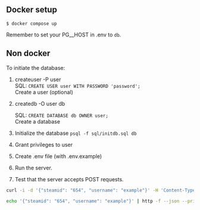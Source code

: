 ## Docker setup

`$ docker compose up`

Remember to set your PG\_\_HOST in .env to `db`.

## Non docker

To initiate the database:

1. createuser -P user  
   SQL: `CREATE USER user WITH PASSWORD 'password';`  
    Create a user (optional)

2. createdb -O user db

   SQL: `CREATE DATABASE db OWNER user;`  
    Create a database

3. Initialize the database
   `psql -f sql/initdb.sql db`

4. Grant privileges to user

5. Create .env file (with .env.example)

6. Run the server.

7. Test that the server accepts POST requests.

```bash
curl -i -d '{"steamid": "654", "username": "example"}' -H 'Content-Type: application/json' http://127.0.0.1:8080/users
```

```bash
echo '{"steamid": "654", "username": "example"}' | http -f --json --print h POST http://127.0.0.1:8080/users
```

